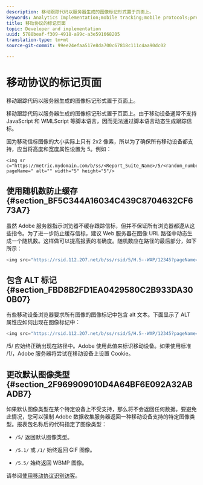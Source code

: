 ```yaml
---
description: 移动跟踪代码以服务器生成的图像标记形式置于页面上。
keywords: Analytics Implementation;mobile tracking;mobile protocols;prevent caching;alt tag;default image type
title: 移动协议的标记页面
topic: Developer and implementation
uuid: 5788beaf-f309-4918-a99c-a3e591668205
translation-type: tm+mt
source-git-commit: 99ee24efaa517e8da700c67818c111c4aa90dc02

---
```



# 移动协议的标记页面

移动跟踪代码以服务器生成的图像标记形式置于页面上。

移动跟踪代码以服务器生成的图像标记形式置于页面上。由于移动设备通常不支持 JavaScript 和 WMLScript 等脚本语言，因而无法通过脚本语言动态生成跟踪信标。

因为移动信标图像的大小实际上只有 2x2 像素，所以为了确保所有移动设备都支持，应当将高度和宽度属性设置为 5。例如：

```
<img sr c="https://metric.mydomain.com/b/ss/<Report_Suite_Name>/5/<random_number>?pageName=" alt="" width="5" height="5"/>
```

## 使用随机数防止缓存 {#section_BF5C344A16034C439C8704632CF673A7}

虽然 Adobe 服务器指示浏览器不缓存跟踪信标，但并不保证所有浏览器都遵从这些指令。为了进一步防止缓存信标，建议 Web 服务器在图像 URL 路径中动态生成一个随机数。这样做可以提高报表的准确度。随机数应在路径的最后部分，如下所示：

```js
<img src="https://rsid.112.2O7.net/b/ss/rsid/5/H.5--WAP/12345?pageName=" />.
```

## 包含 ALT 标记 {#section_FBD8B2FD1EA0429580C2B933DA300B07}

有些移动设备浏览器要求所有图像的图像标记中包含 alt 文本。下面显示了 ALT 属性应如何出现在图像标记中：

```js
<img src="https://rsid.112.2O7.net/b/ss/rsid/5/H.5--WAP/12345?pageName=" alt=""/>.
```

/5/ 应始终正确出现在路径中。Adobe 使用此值来标识移动设备。如果使用标准 /1/，Adobe 服务器将尝试在移动设备上设置 Cookie。

## 更改默认图像类型 {#section_2F969909010D4A64BF6E092A32ABADB7}

如果默认图像类型在某个特定设备上不受支持，那么将不会返回任何数据。要避免此情况，您可以强制 Adobe 数据收集服务器返回一种移动设备支持的特定图像类型。报表包名称后的代码指定了图像类型：

* `/5/` 返回默认图像类型。
* `/5.1/` 或 `/1/` 始终返回 GIF 图像。

* `/5.5/` 始终返回 WBMP 图像。

请参阅[使用移动协议识别访客](/help/implement/js-implementation/c-unique-visitors/visid-mobile.md)。
